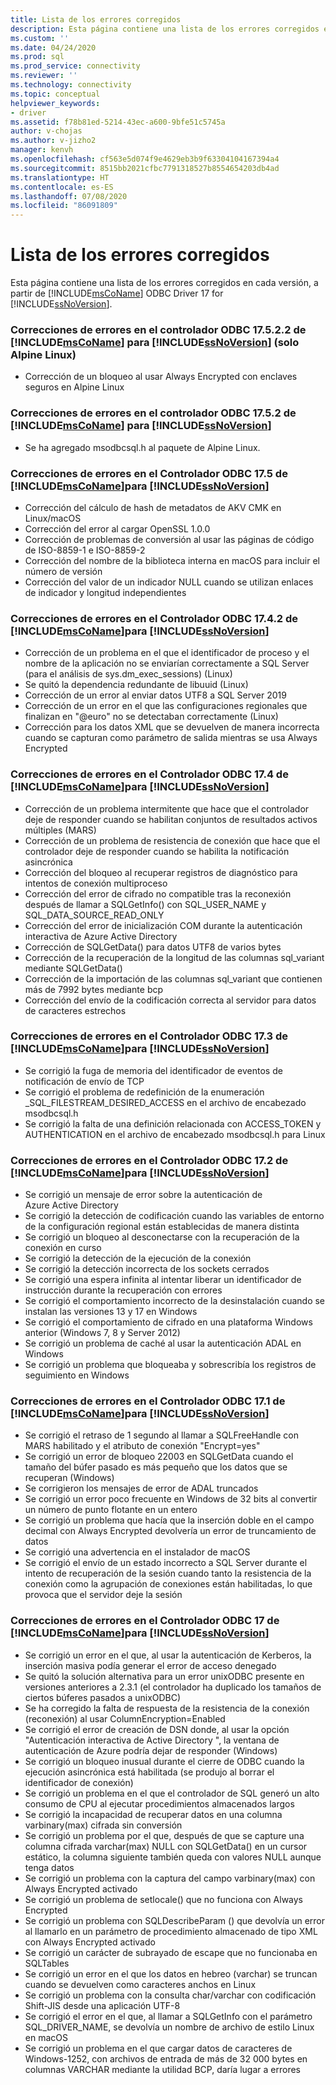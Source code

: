 ```yaml
---
title: Lista de los errores corregidos
description: Esta página contiene una lista de los errores corregidos en cada versión, a partir de Microsoft ODBC Driver 17 for SQL Server.
ms.custom: ''
ms.date: 04/24/2020
ms.prod: sql
ms.prod_service: connectivity
ms.reviewer: ''
ms.technology: connectivity
ms.topic: conceptual
helpviewer_keywords:
- driver
ms.assetid: f78b81ed-5214-43ec-a600-9bfe51c5745a
author: v-chojas
ms.author: v-jizho2
manager: kenvh
ms.openlocfilehash: cf563e5d074f9e4629eb3b9f63304104167394a4
ms.sourcegitcommit: 8515bb2021cfbc7791318527b8554654203db4ad
ms.translationtype: HT
ms.contentlocale: es-ES
ms.lasthandoff: 07/08/2020
ms.locfileid: "86091809"
---
```

# <a name="list-of-bugs-fixed"></a>Lista de los errores corregidos

Esta página contiene una lista de los errores corregidos en cada versión, a partir de [!INCLUDE[msCoName](../../includes/msconame_md.md)] ODBC Driver 17 for [!INCLUDE[ssNoVersion](../../includes/ssnoversion-md.md)].

### <a name="bug-fixes-in-the-msconame-odbc-driver-17522-for-ssnoversion-alpine-linux-only"></a>Correcciones de errores en el controlador ODBC 17.5.2.2 de [!INCLUDE[msCoName](../../includes/msconame_md.md)] para [!INCLUDE[ssNoVersion](../../includes/ssnoversion-md.md)] (solo Alpine Linux)

- Corrección de un bloqueo al usar Always Encrypted con enclaves seguros en Alpine Linux

### <a name="bug-fixes-in-the-msconame-odbc-driver-1752-for-ssnoversion"></a>Correcciones de errores en el controlador ODBC 17.5.2 de [!INCLUDE[msCoName](../../includes/msconame_md.md)] para [!INCLUDE[ssNoVersion](../../includes/ssnoversion-md.md)]

- Se ha agregado msodbcsql.h al paquete de Alpine Linux.

### <a name="bug-fixes-in-the-msconame-odbc-driver-175-for-ssnoversion"></a>Correcciones de errores en el Controlador ODBC 17.5 de [!INCLUDE[msCoName](../../includes/msconame_md.md)]para [!INCLUDE[ssNoVersion](../../includes/ssnoversion-md.md)]

- Corrección del cálculo de hash de metadatos de AKV CMK en Linux/macOS
- Corrección del error al cargar OpenSSL 1.0.0
- Corrección de problemas de conversión al usar las páginas de código de ISO-8859-1 e ISO-8859-2
- Corrección del nombre de la biblioteca interna en macOS para incluir el número de versión
- Corrección del valor de un indicador NULL cuando se utilizan enlaces de indicador y longitud independientes

### <a name="bug-fixes-in-the-msconame-odbc-driver-1742-for-ssnoversion"></a>Correcciones de errores en el Controlador ODBC 17.4.2 de [!INCLUDE[msCoName](../../includes/msconame_md.md)]para [!INCLUDE[ssNoVersion](../../includes/ssnoversion-md.md)]

 - Corrección de un problema en el que el identificador de proceso y el nombre de la aplicación no se enviarían correctamente a SQL Server (para el análisis de sys.dm_exec_sessions) (Linux)
 - Se quitó la dependencia redundante de libuuid (Linux)
 - Corrección de un error al enviar datos UTF8 a SQL Server 2019
 - Corrección de un error en el que las configuraciones regionales que finalizan en "@euro" no se detectaban correctamente (Linux)
 - Corrección para los datos XML que se devuelven de manera incorrecta cuando se capturan como parámetro de salida mientras se usa Always Encrypted

### <a name="bug-fixes-in-the-msconame-odbc-driver-174-for-ssnoversion"></a>Correcciones de errores en el Controlador ODBC 17.4 de [!INCLUDE[msCoName](../../includes/msconame_md.md)]para [!INCLUDE[ssNoVersion](../../includes/ssnoversion-md.md)]

- Corrección de un problema intermitente que hace que el controlador deje de responder cuando se habilitan conjuntos de resultados activos múltiples (MARS)
- Corrección de un problema de resistencia de conexión que hace que el controlador deje de responder cuando se habilita la notificación asincrónica
- Corrección del bloqueo al recuperar registros de diagnóstico para intentos de conexión multiproceso
- Corrección del error de cifrado no compatible tras la reconexión después de llamar a SQLGetInfo() con SQL_USER_NAME y SQL_DATA_SOURCE_READ_ONLY
- Corrección del error de inicialización COM durante la autenticación interactiva de Azure Active Directory
- Corrección de SQLGetData() para datos UTF8 de varios bytes
- Corrección de la recuperación de la longitud de las columnas sql_variant mediante SQLGetData()
- Corrección de la importación de las columnas sql_variant que contienen más de 7992 bytes mediante bcp
- Corrección del envío de la codificación correcta al servidor para datos de caracteres estrechos

### <a name="bug-fixes-in-the-msconame-odbc-driver-173-for-ssnoversion"></a>Correcciones de errores en el Controlador ODBC 17.3 de [!INCLUDE[msCoName](../../includes/msconame_md.md)]para [!INCLUDE[ssNoVersion](../../includes/ssnoversion-md.md)]

- Se corrigió la fuga de memoria del identificador de eventos de notificación de envío de TCP
- Se corrigió el problema de redefinición de la enumeración _SQL_FILESTREAM_DESIRED_ACCESS en el archivo de encabezado msodbcsql.h
- Se corrigió la falta de una definición relacionada con ACCESS_TOKEN y AUTHENTICATION en el archivo de encabezado msodbcsql.h para Linux

### <a name="bug-fixes-in-the-msconame-odbc-driver-172-for-ssnoversion"></a>Correcciones de errores en el Controlador ODBC 17.2 de [!INCLUDE[msCoName](../../includes/msconame_md.md)]para [!INCLUDE[ssNoVersion](../../includes/ssnoversion-md.md)]

- Se corrigió un mensaje de error sobre la autenticación de Azure Active Directory
- Se corrigió la detección de codificación cuando las variables de entorno de la configuración regional están establecidas de manera distinta
- Se corrigió un bloqueo al desconectarse con la recuperación de la conexión en curso
- Se corrigió la detección de la ejecución de la conexión
- Se corrigió la detección incorrecta de los sockets cerrados
- Se corrigió una espera infinita al intentar liberar un identificador de instrucción durante la recuperación con errores
- Se corrigió el comportamiento incorrecto de la desinstalación cuando se instalan las versiones 13 y 17 en Windows
- Se corrigió el comportamiento de cifrado en una plataforma Windows anterior (Windows 7, 8 y Server 2012)
- Se corrigió un problema de caché al usar la autenticación ADAL en Windows
- Se corrigió un problema que bloqueaba y sobrescribía los registros de seguimiento en Windows

### <a name="bug-fixes-in-the-msconame-odbc-driver-171-for-ssnoversion"></a>Correcciones de errores en el Controlador ODBC 17.1 de [!INCLUDE[msCoName](../../includes/msconame_md.md)]para [!INCLUDE[ssNoVersion](../../includes/ssnoversion-md.md)]

- Se corrigió el retraso de 1 segundo al llamar a SQLFreeHandle con MARS habilitado y el atributo de conexión "Encrypt=yes"
- Se corrigió un error de bloqueo 22003 en SQLGetData cuando el tamaño del búfer pasado es más pequeño que los datos que se recuperan (Windows)
- Se corrigieron los mensajes de error de ADAL truncados
- Se corrigió un error poco frecuente en Windows de 32 bits al convertir un número de punto flotante en un entero
- Se corrigió un problema que hacía que la inserción doble en el campo decimal con Always Encrypted devolvería un error de truncamiento de datos
- Se corrigió una advertencia en el instalador de macOS
- Se corrigió el envío de un estado incorrecto a SQL Server durante el intento de recuperación de la sesión cuando tanto la resistencia de la conexión como la agrupación de conexiones están habilitadas, lo que provoca que el servidor deje la sesión

### <a name="bug-fixes-in-the-msconame-odbc-driver-17-for-ssnoversion"></a>Correcciones de errores en el Controlador ODBC 17 de [!INCLUDE[msCoName](../../includes/msconame_md.md)]para [!INCLUDE[ssNoVersion](../../includes/ssnoversion-md.md)]

- Se corrigió un error en el que, al usar la autenticación de Kerberos, la inserción masiva podía generar el error de acceso denegado
- Se quitó la solución alternativa para un error unixODBC presente en versiones anteriores a 2.3.1 (el controlador ha duplicado los tamaños de ciertos búferes pasados a unixODBC)
- Se ha corregido la falta de respuesta de la resistencia de la conexión (reconexión) al usar ColumnEncryption=Enabled
- Se corrigió el error de creación de DSN donde, al usar la opción "Autenticación interactiva de Active Directory ", la ventana de autenticación de Azure podría dejar de responder (Windows)
- Se corrigió un bloqueo inusual durante el cierre de ODBC cuando la ejecución asincrónica está habilitada (se produjo al borrar el identificador de conexión)
- Se corrigió un problema en el que el controlador de SQL generó un alto consumo de CPU al ejecutar procedimientos almacenados largos
- Se corrigió la incapacidad de recuperar datos en una columna varbinary(max) cifrada sin conversión
- Se corrigió un problema por el que, después de que se capture una columna cifrada varchar(max) NULL con SQLGetData() en un cursor estático, la columna siguiente también queda con valores NULL aunque tenga datos
- Se corrigió un problema con la captura del campo varbinary(max) con Always Encrypted activado
- Se corrigió un problema de setlocale() que no funciona con Always Encrypted
- Se corrigió un problema con SQLDescribeParam () que devolvía un error al llamarlo en un parámetro de procedimiento almacenado de tipo XML con Always Encrypted activado
- Se corrigió un carácter de subrayado de escape que no funcionaba en SQLTables
- Se corrigió un error en el que los datos en hebreo (varchar) se truncan cuando se devuelven como caracteres anchos en Linux
- Se corrigió un problema con la consulta char/varchar con codificación Shift-JIS desde una aplicación UTF-8
- Se corrigió el error en el que, al llamar a SQLGetInfo con el parámetro SQL_DRIVER_NAME, se devolvía un nombre de archivo de estilo Linux en macOS
- Se corrigió un problema en el que cargar datos de caracteres de Windows-1252, con archivos de entrada de más de 32 000 bytes en columnas VARCHAR mediante la utilidad BCP, daría lugar a errores

